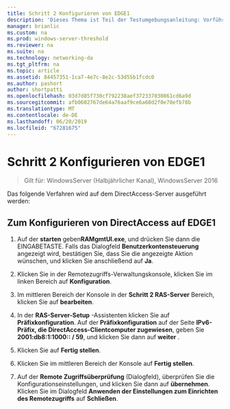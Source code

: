 ```yaml
---
title: Schritt 2 Konfigurieren von EDGE1
description: 'Dieses Thema ist Teil der Testumgebungsanleitung: Vorführen von DirectAccess in einem Cluster mit Windows NLB für Windows Server 2016'
manager: brianlic
ms.custom: na
ms.prod: windows-server-threshold
ms.reviewer: na
ms.suite: na
ms.technology: networking-da
ms.tgt_pltfrm: na
ms.topic: article
ms.assetid: 84457351-1ca7-4e7c-8e2c-53d55b1fcdc0
ms.author: pashort
author: shortpatti
ms.openlocfilehash: 03d7d85f730cf792238aef372337030861cd6a9d
ms.sourcegitcommit: afb0602767de64a76aaf9ce6a60d2f0e78efb78b
ms.translationtype: MT
ms.contentlocale: de-DE
ms.lasthandoff: 06/20/2019
ms.locfileid: "67281675"
---
```

# <a name="step-2-configure-edge1"></a>Schritt 2 Konfigurieren von EDGE1

>Gilt für: WindowsServer (Halbjährlicher Kanal), WindowsServer 2016

Das folgende Verfahren wird auf dem DirectAccess-Server ausgeführt werden:

## <a name="to-configure-directaccess-on-edge1"></a>Zum Konfigurieren von DirectAccess auf EDGE1
  
1.  Auf der **starten** geben**RAMgmtUI.exe**, und drücken Sie dann die EINGABETASTE. Falls das Dialogfeld **Benutzerkontensteuerung** angezeigt wird, bestätigen Sie, dass Sie die angezeigte Aktion wünschen, und klicken Sie anschließend auf **Ja**.  
  
2.  Klicken Sie in der Remotezugriffs-Verwaltungskonsole, klicken Sie im linken Bereich auf **Konfiguration**.  
  
3.  Im mittleren Bereich der Konsole in der **Schritt 2 RAS-Server** Bereich, klicken Sie auf **bearbeiten**.  
  
4.  In der **RAS-Server-Setup** -Assistenten klicken Sie auf **Präfixkonfiguration**. Auf der **Präfixkonfiguration** auf der Seite **IPv6-Präfix, die DirectAccess-Clientcomputer zugewiesen**, geben Sie **2001:db8:1:1000:: / 59**, und klicken Sie dann auf **weiter** .  
  
5.  Klicken Sie auf **Fertig stellen**.  
  
6.  Klicken Sie im mittleren Bereich der Konsole auf **Fertig stellen**.  
  
7.  Auf der **Remote Zugriffsüberprüfung** (Dialogfeld), überprüfen Sie die Konfigurationseinstellungen, und klicken Sie dann auf **übernehmen**. Klicken Sie im Dialogfeld **Anwenden der Einstellungen zum Einrichten des Remotezugriffs** auf **Schließen**.
